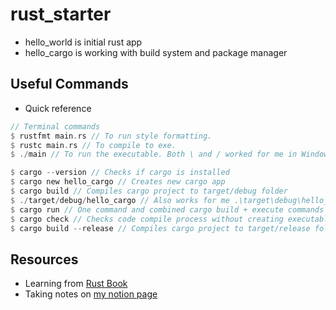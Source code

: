 # rust_starter

- hello_world is initial rust app
- hello_cargo is working with build system and package manager

## Useful Commands

- Quick reference

```rust
// Terminal commands
$ rustfmt main.rs // To run style formatting.
$ rustc main.rs // To compile to exe.
$ ./main // To run the executable. Both \ and / worked for me in Windows 10.

$ cargo --version // Checks if cargo is installed
$ cargo new hello_cargo // Creates new cargo app
$ cargo build // Compiles cargo project to target/debug folder
$ ./target/debug/hello_cargo // Also works for me .\target\debug\hello_cargo.exe on Windows
$ cargo run // One command and combined cargo build + execute commands
$ cargo check // Checks code compile process without creating executable
$ cargo build --release // Compiles cargo project to target/release folder
```

## Resources

- Learning from [Rust Book](https://www.rust-lang.org/learn)
- Taking notes on [my notion page](https://www.notion.so/How-Rusty-Is-Your-Rust-Lang-fe1988349f1246598fbd5d653f301cc7)
